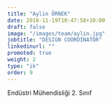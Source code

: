 ```yaml
---
title: "Aylin ÖRNEK"
date: 2018-11-19T10:47:58+10:00
draft: false
image: "/images/team/aylin.jpg"
jobtitle: "DESIGN COORDINATOR"
linkedinurl: ""
promoted: true
weight: 2
type: "ik"
order: 9
---
```


Endüstri Mühendisliği 2. Sınıf
